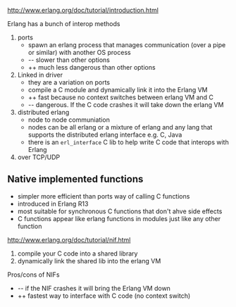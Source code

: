 http://www.erlang.org/doc/tutorial/introduction.html

Erlang has a bunch of interop methods

1. ports
    - spawn an erlang process that manages communication (over a pipe or
      similar) with another OS process
    - -- slower than other options
    - ++ much less dangerous than other options
2. Linked in driver
    - they are a variation on ports
    - compile a C module and dynamically link it into the Erlang VM
    - ++ fast because no context switches between erlang VM and C
    - -- dangerous. If the C code crashes it will take down the erlang VM
3. distributed erlang
    - node to node communiation
    - nodes can be all erlang or a mixture of erlang and any lang that supports
      the distributed erlang interface e.g. C, Java
    - there is an `erl_interface` C lib to help write C code that interops with
      Erlang
4. over TCP/UDP

## Native implemented functions

- simpler more efficient than ports way of calling C functions
- introduced in Erlang R13
- most suitable for synchronous C functions that don't ahve side effects
- C functions appear like erlang functions in modules just like any other
  function

http://www.erlang.org/doc/tutorial/nif.html

1. compile your C code into a shared library
2. dynamically link the shared lib into the erlang VM

Pros/cons of NIFs

- -- if the NIF crashes it will bring the Erlang VM down
- ++ fastest way to interface with C code (no context switch)
